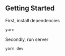 ## Getting Started

First, install dependencies

```bash
yarn
```
Secondly, run server

```bash
yarn dev
```